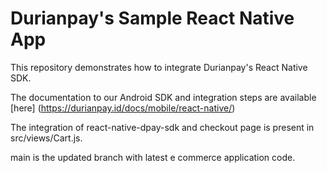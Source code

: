 # Durianpay's Sample React Native App

This repository demonstrates how to integrate Durianpay's React Native SDK.

The documentation to our Android SDK and integration steps are available [here] (https://durianpay.id/docs/mobile/react-native/)

The integration of react-native-dpay-sdk and checkout page is present in src/views/Cart.js.

main is the updated branch with latest e commerce application code.